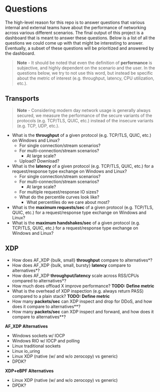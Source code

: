 # Questions

The high-level reason for this repo is to answer questions that various internal and external teams have about the performance of networking across various different scenarios.
The final output of this project is a dashboard that is meant to answer these questions.
Below is a list of all the questions we could come up with that might be interesting to answer.
Eventually, a subset of these questions will be prioritized and answered by the dashboard.

> **Note** - It should be noted that even the definition of **performance** is subjective, and highly dependent on the scenario and the user. In the questions below, we try to not use this word, but instead be specific about the metric of interest (e.g. throughput, latency, CPU utilization, etc.).

## Transports

> **Note** - Considering modern day network usage is generally always secured, we measure the performance of the secure variants of the protocols (e.g. TCP/TLS, QUIC, etc.) instead of the insecure variants (e.g. TCP, UDP, etc.).

- What is the **throughput** of a given protocol (e.g. TCP/TLS, QUIC, etc.) on Windows and Linux?
    - For single connection/stream scenarios?
    - For multi-connection/stream scenarios?
        - At large scale?
    - Upload? Download?
- What is the **latency** of a given protocol (e.g. TCP/TLS, QUIC, etc.) for a request/response type exchange on Windows and Linux?
    - For single connection/stream scenarios?
    - For multi-connection/stream scenarios?
        - At large scale?
    - For multiple request/response IO sizes?
    - What do the percentile curves look like?
        - What percentiles do we care about most?
- What is the **maximum requests/sec** of a given protocol (e.g. TCP/TLS, QUIC, etc.) for a request/response type exchange on Windows and Linux?
- What is the **maximum handshakes/sec** of a given protocol (e.g. TCP/TLS, QUIC, etc.) for a request/response type exchange on Windows and Linux?

## XDP

- How does AF_XDP {bulk, small} **throughput** compare to alternatives*?
- How does AF_XDP {bulk, small, bursty} **latency** compare to alternatives*?
- How does AF_XDP **throughput/latency** scale across RSS/CPUs compared to alternatives*?
- How much does offload X improve performance? **TODO: Define metric**
- What is the overhead of XDP inspection (e.g. always return PASS) compared to a plain stack? **TODO: Define metric**
- How many **packets/sec** can XDP inspect and drop for DDoS, and how does it compare to alternatives**?
- How many **packets/sec** can XDP inspect and forward, and how does it compare to alternatives**?

**AF_XDP Alternatives**
- Windows sockets w/ IOCP
- Windows RIO w/ IOCP and polling
- Linux traditional sockets
- Linux io_uring
- Linux XDP (native (w/ and w/o zerocopy) vs generic)
- DPDK?

**XDP+eBPF Alternatives**
- Linux XDP (native (w/ and w/o zerocopy) vs generic)
- DPDK?


